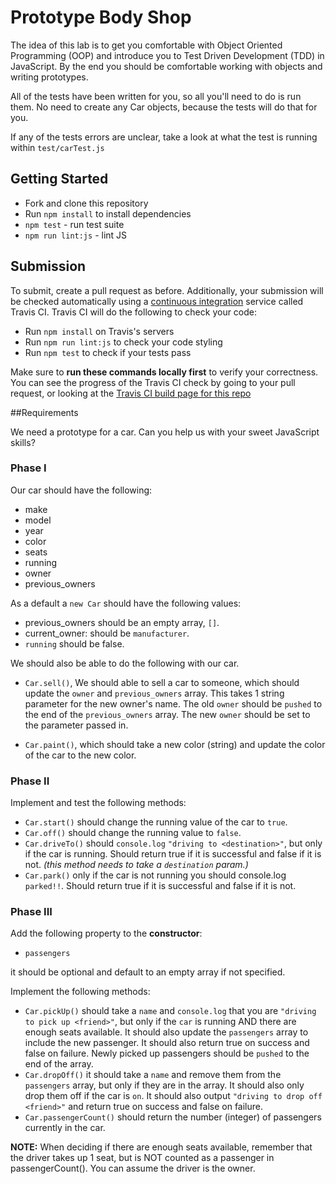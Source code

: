 # Prototype Body Shop

The idea of this lab is to get you comfortable with Object Oriented Programming (OOP) and introduce you to Test Driven Development (TDD) in JavaScript. By the end you should be comfortable working with objects and writing prototypes.

All of the tests have been written for you, so all you'll need to do is run them. No need to create any Car objects, because the tests will do that for you.

If any of the tests errors are unclear, take a look at what the test is running within `test/carTest.js`

## Getting Started

* Fork and clone this repository
* Run `npm install` to install dependencies
* `npm test` - run test suite
* `npm run lint:js` - lint JS

## Submission

To submit, create a pull request as before. Additionally, your submission will be checked automatically using a [continuous integration](https://en.wikipedia.org/wiki/Continuous_integration) service called Travis CI. Travis CI will do the following to check your code:

* Run `npm install` on Travis's servers
* Run `npm run lint:js` to check your code styling
* Run `npm test` to check if your tests pass

Make sure to **run these commands locally first** to verify your correctness. You can see the progress of the Travis CI check by going to your pull request, or looking at the [Travis CI build page for this repo](https://travis-ci.org/WDI-SEA/oop-prototype-car/pull_requests)

##Requirements

We need a prototype for a car. Can you help us with your sweet JavaScript skills?

### Phase I

Our car should have the following:

* make
* model
* year
* color
* seats
* running
* owner
* previous_owners

As a default a `new Car` should have the following values:

* previous_owners should be an empty array, `[]`.
* current_owner: should be `manufacturer`.
* `running` should be false.

We should also be able to do the following with our car.

*  `Car.sell()`, We should able to sell a car to someone, which should update the `owner` and `previous_owners` array. This takes 1 string parameter for the new owner's name. The old `owner` should be `pushed` to the end of the `previous_owners` array. The new `owner` should be set to the parameter passed in.

* `Car.paint()`, which should take a new color (string) and update the color of the car to the new color.

### Phase II

Implement and test the following methods:

* `Car.start()` should change the running value of the car to `true`.
* `Car.off()` should change the running value to `false`.
* `Car.driveTo()` should `console.log` `"driving to <destination>"`, but only if the car is running. Should return true if it is successful and false if it is not. *(this method needs to take a `destination` param.)*
* `Car.park()` only if the car is not running you should console.log `parked!!`.  Should return true if it is successful and false if it is not.


### Phase III

Add the following property to the **constructor**:

* `passengers`

it should be optional and default to an empty array if not specified.

Implement the following methods:

* `Car.pickUp()` should take a `name` and `console.log` that you are `"driving to pick up <friend>"`, but only if the `car` is running AND there are enough seats available. It should also update the `passengers` array to include the new passenger. It should also return true on success and false on failure. Newly picked up passengers should be `pushed` to the end of the array.
* `Car.dropOff()` it should take a `name` and remove them from the `passengers` array, but only if they are in the array. It should also only drop them off if the car is `on`. It should also output `"driving to drop off <friend>"` and return true on success and false on failure.
* `Car.passengerCount()` should return the number (integer) of passengers currently in the car.

**NOTE:** When deciding if there are enough seats available, remember that the driver takes up 1 seat, but is NOT counted as a passenger in passengerCount(). You can assume the driver is the owner.

